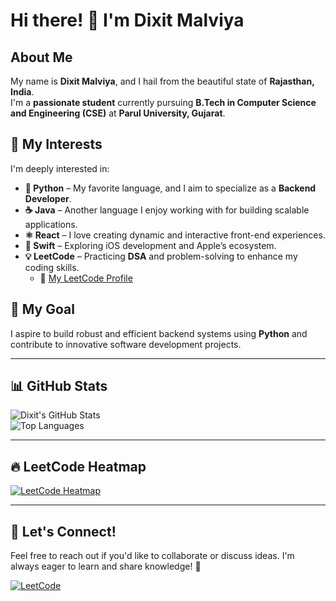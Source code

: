 # Hi there! 👋 I'm Dixit Malviya  

## About Me  
My name is **Dixit Malviya**, and I hail from the beautiful state of **Rajasthan, India**.  
I'm a **passionate student** currently pursuing **B.Tech in Computer Science and Engineering (CSE)** at **Parul University, Gujarat**.  

## 🚀 My Interests  
I'm deeply interested in:  
- **🐍 Python** – My favorite language, and I aim to specialize as a **Backend Developer**.  
- **☕ Java** – Another language I enjoy working with for building scalable applications.  
- **⚛️ React** – I love creating dynamic and interactive front-end experiences.  
- **🍏 Swift** – Exploring iOS development and Apple’s ecosystem.  
- **💡 LeetCode** – Practicing **DSA** and problem-solving to enhance my coding skills.  
  - 🔗 [My LeetCode Profile](https://leetcode.com/u/dixit_malviyaa/)  

## 🎯 My Goal  
I aspire to build robust and efficient backend systems using **Python** and contribute to innovative software development projects.  

---

## 📊 GitHub Stats  
![Dixit's GitHub Stats](https://github-readme-stats.vercel.app/api?username=dixit-00&show_icons=true&theme=radical)  
![Top Languages](https://github-readme-stats.vercel.app/api/top-langs/?username=dixit-00&layout=compact&theme=radical)  

---

## 🔥 LeetCode Heatmap  
[![LeetCode Heatmap](https://leetcard.jacoblin.cool/dixit_malviyaa?theme=dark&ext=heatmap)](https://leetcode.com/u/dixit_malviyaa/)  

---

## 🔗 Let's Connect!  
Feel free to reach out if you'd like to collaborate or discuss ideas. I'm always eager to learn and share knowledge! 🚀  

[![LeetCode](https://img.shields.io/badge/LeetCode-000?style=for-the-badge&logo=leetcode&logoColor=FFA116)](https://leetcode.com/u/dixit_malviyaa/)  
